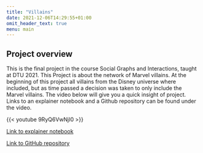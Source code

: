 ```yaml
---
title: "Villains"
date: 2021-12-06T14:29:55+01:00
omit_header_text: true
menu: main
---
```


## Project overview

This is the final project in the course Social Graphs and Interactions, taught at DTU 2021. This Project is about the network of Marvel villains.  At the beginning of this project all villains from the Disney universe where included, but as time passed a decision was taken to only include the Marvel villains. The video below will give you a quick insight of project. Links to an explainer notebook and a Github repository can be found under the video. 

{{< youtube 9RyQ6VwNjI0 >}}



[Link to explainer notebook](https://nbviewer.org/github/Gunnhildurkatrin/DisneyVillains/blob/main/Notebook/Disney_villains_final.ipynb)

[Link to GitHub repository](https://github.com/Gunnhildurkatrin/DisneyVillains.git)